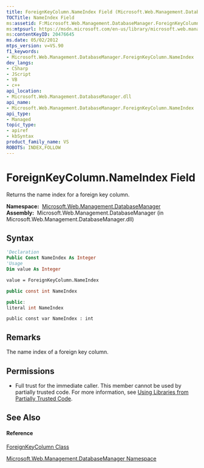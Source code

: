 ```yaml
---
title: ForeignKeyColumn.NameIndex Field (Microsoft.Web.Management.DatabaseManager)
TOCTitle: NameIndex Field
ms:assetid: F:Microsoft.Web.Management.DatabaseManager.ForeignKeyColumn.NameIndex
ms:mtpsurl: https://msdn.microsoft.com/en-us/library/microsoft.web.management.databasemanager.foreignkeycolumn.nameindex(v=VS.90)
ms:contentKeyID: 20476645
ms.date: 05/02/2012
mtps_version: v=VS.90
f1_keywords:
- Microsoft.Web.Management.DatabaseManager.ForeignKeyColumn.NameIndex
dev_langs:
- CSharp
- JScript
- VB
- c++
api_location:
- Microsoft.Web.Management.DatabaseManager.dll
api_name:
- Microsoft.Web.Management.DatabaseManager.ForeignKeyColumn.NameIndex
api_type:
- Managed
topic_type:
- apiref
- kbSyntax
product_family_name: VS
ROBOTS: INDEX,FOLLOW
---
```


# ForeignKeyColumn.NameIndex Field

Returns the name index for a foreign key column.

**Namespace:**  [Microsoft.Web.Management.DatabaseManager](microsoft-web-management-databasemanager-namespace.md)  
**Assembly:**  Microsoft.Web.Management.DatabaseManager (in Microsoft.Web.Management.DatabaseManager.dll)

## Syntax

``` vb
'Declaration
Public Const NameIndex As Integer
'Usage
Dim value As Integer

value = ForeignKeyColumn.NameIndex
```

``` csharp
public const int NameIndex
```

``` c++
public:
literal int NameIndex
```

``` jscript
public const var NameIndex : int
```

## Remarks

The name index of a foreign key column.

## Permissions

  - Full trust for the immediate caller. This member cannot be used by partially trusted code. For more information, see [Using Libraries from Partially Trusted Code](https://msdn.microsoft.com/en-us/library/8skskf63\(v=vs.90\)).

## See Also

#### Reference

[ForeignKeyColumn Class](foreignkeycolumn-class-microsoft-web-management-databasemanager.md)

[Microsoft.Web.Management.DatabaseManager Namespace](microsoft-web-management-databasemanager-namespace.md)

